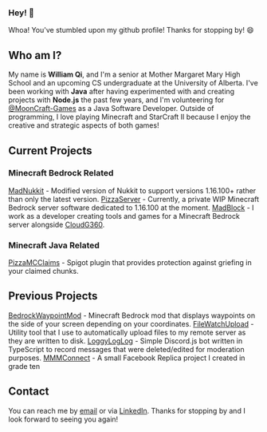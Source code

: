 ### Hey! 👋

Whoa! You've stumbled upon my github profile! Thanks for stopping by! 😄

## Who am I?
My name is **William Qi**, and I'm a senior at Mother Margaret Mary High School and an upcoming CS undergraduate at the University of Alberta. I've been working with **Java** after having experimented with and creating projects with **Node.js** the past few years, and I'm volunteering for [@MoonCraft-Games](https://github.com/Mooncraft-Games) as a Java Software Developer.
Outside of programming, I love playing Minecraft and StarCraft II because I enjoy the creative and strategic aspects of both games!

## Current Projects

### Minecraft Bedrock Related
[MadNukkit](https://github.com/Mooncraft-Games/MadNukkit) - Modified version of Nukkit to support versions 1.16.100+ rather than only the latest version.
[PizzaServer](https://github.com/WillQi/PizzaServer) - Currently, a private WIP Minecraft Bedrock server software dedicated to 1.16.100 at the moment. 
[MadBlock](https://github.com/Mooncraft-Games) - I work as a developer creating tools and games for a Minecraft Bedrock server alongside [CloudG360](https://github.com/CloudG360).

### Minecraft Java Related
[PizzaMCClaims](https://github.com/WillQi/PizzaMCClaims) - Spigot plugin that provides protection against griefing in your claimed chunks.

## Previous Projects
[BedrockWaypointMod](https://github.com/WillQi/BedrockWaypointMod) - Minecraft Bedrock mod that displays waypoints on the side of your screen depending on your coordinates.
[FileWatchUpload](https://github.com/WillQi/FileWatchUpload) - Utility tool that I use to automatically upload files to my remote server as they are written to disk.
[LoggyLogLog](https://github.com/WillQi/LoggyLogLog) - Simple Discord.js bot written in TypeScript to record messages that were deleted/edited for moderation purposes.
[MMMConnect](https://github.com/WillQi/MMMConnect) - A small Facebook Replica project I created in grade ten

## Contact
You can reach me by [email](mailto:williamqi.250@gmail.com) or via [LinkedIn](https://www.linkedin.com/in/wq1/).
Thanks for stopping by and I look forward to seeing you again!

<!--
**WillQi/WillQi** is a ✨ _special_ ✨ repository because its `README.md` (this file) appears on your GitHub profile.

Here are some ideas to get you started:

- 🔭 I’m currently working on ...
- 🌱 I’m currently learning ...
- 👯 I’m looking to collaborate on ...
- 🤔 I’m looking for help with ...
- 💬 Ask me about ...
- 📫 How to reach me: ...
- 😄 Pronouns: ...
- ⚡ Fun fact: ...
-->
